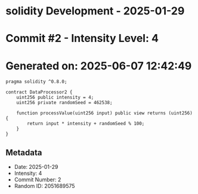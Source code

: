 ﻿# solidity Development - 2025-01-29
# Commit #2 - Intensity Level: 4
# Generated on: 2025-06-07 12:42:49
```solidity
pragma solidity ^0.8.0;

contract DataProcessor2 {
    uint256 public intensity = 4;
    uint256 private randomSeed = 462538;

    function processValue(uint256 input) public view returns (uint256) {
        return input * intensity + randomSeed % 100;
    }
}
```
## Metadata
- Date: 2025-01-29
- Intensity: 4
- Commit Number: 2
- Random ID: 2051689575
